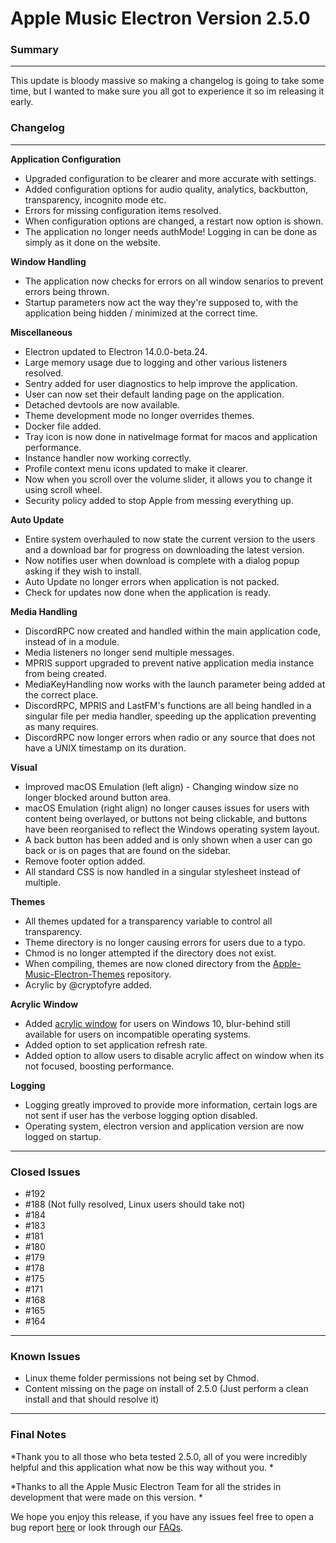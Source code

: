 <head>
  <head>
      <title>Apple Music Electron - Version 2.5.0 Changelog</title>
      <meta charset="utf-8">
      <meta name="viewport" content="width=device-width, initial-scale=1.0, shrink-to-fit=no">
      <meta name="twitter:card" content="summary_large_image">
      <meta name="twitter:title" content="Apple Music Electron">
      <meta property="og:image" content="https://cryptofyre.org/AME/assets/img/banneropen.png">
      <meta name="description" content="A free, lightweight, open source alternative to iTunes and other Apple Music applications based on Electron 13.1.0">
      <meta property="og:type" content="website">
      <meta name="twitter:image" content="https://cryptofyre.org/AME/assets/img/banneropen.png">
      <meta name="twitter:description" content="A free, lightweight, open source alternative to iTunes and other Apple Music applications based on Electron 13.1.0">
      <link rel="icon" type="image/png" sizes="400x400" href="assets/img/hr40_0pb_400x400.png">
      <link rel="icon" type="image/png" sizes="400x400" href="assets/img/hr40_0pb_400x400.png">
      <link rel="icon" type="image/png" sizes="400x400" href="assets/img/hr40_0pb_400x400.png">
      <link rel="icon" type="image/png" sizes="400x400" href="assets/img/hr40_0pb_400x400.png">
      <link rel="icon" type="image/png" sizes="400x400" href="assets/img/hr40_0pb_400x400.png">
      <link rel="stylesheet" href="../assets/bootstrap/css/bootstrap.min.css">
      <link rel="stylesheet" href="https://fonts.googleapis.com/css?family=Open+Sans:300italic,400italic,600italic,700italic,800italic,400,300,600,700,800">
      <link rel="stylesheet" href="https://fonts.googleapis.com/css?family=Merriweather:400,300,300italic,400italic,700,700italic,900,900italic">
      <link rel="stylesheet" href="https://fonts.googleapis.com/css?family=ABeeZee&amp;display=swap">
      <link rel="stylesheet" href="../assets/fonts/font-awesome.min.css">
      <link rel="stylesheet" href="https://cdnjs.cloudflare.com/ajax/libs/aos/2.3.4/aos.css">
      <link rel="stylesheet" href="https://cdnjs.cloudflare.com/ajax/libs/baguettebox.js/1.10.0/baguetteBox.min.css">
      <link rel="stylesheet" href="../assets/css/styles.min.css">
      <meta name="theme-color" content="rgba(21,8,90,1)" class="theme">
</head>

<body>
  <div markdown="1">

    
# Apple Music Electron Version 2.5.0
### Summary

***

This update is bloody massive so making a changelog is going to take some time, but I wanted to make sure you all got to experience it so im releasing it early.

### Changelog

***

**Application Configuration**
- Upgraded configuration to be clearer and more accurate with settings.
- Added configuration options for audio quality, analytics, backbutton, transparency, incognito mode etc.
- Errors for missing configuration items resolved.
- When configuration options are changed, a restart now option is shown.
- The application no longer needs authMode! Logging in can be done as simply as it done on the website.

**Window Handling**
- The application now checks for errors on all window senarios to prevent errors being thrown.
- Startup parameters now act the way they're supposed to, with the application being hidden / minimized at the correct time.

**Miscellaneous**
- Electron updated to Electron 14.0.0-beta.24.
- Large memory usage due to logging and other various listeners resolved.
- Sentry added for user diagnostics to help improve the application.
- User can now set their default landing page on the application.
- Detached devtools are now available.
- Theme development mode no longer overrides themes.
- Docker file added.
- Tray icon is now done in nativeImage format for macos and application performance.
- Instance handler now working correctly.
- Profile context menu icons updated to make it clearer.
- Now when you scroll over the volume slider, it allows you to change it using scroll wheel.
- Security policy added to stop Apple from messing everything up.

**Auto Update**
- Entire system overhauled to now state the current version to the users and a download bar for progress on downloading the latest version.
- Now notifies user when download is complete with a dialog popup asking if they wish to install.
- Auto Update no longer errors when application is not packed.
- Check for updates now done when the application is ready.

**Media Handling**
- DiscordRPC now created and handled within the main application code, instead of in a module.
- Media listeners no longer send multiple messages.
- MPRIS support upgraded to prevent native application media instance from being created.
- MediaKeyHandling now works with the launch parameter being added at the correct place.
- DiscordRPC, MPRIS and LastFM's functions are all being handled in a singular file per media handler, speeding up the application preventing as many requires.
- DiscordRPC now longer errors when radio or any source that does not have a UNIX timestamp on its duration.

**Visual**
- Improved macOS Emulation (left align) - Changing window size no longer blocked around button area.
- macOS Emulation (right align) no longer causes issues for users with content being overlayed, or buttons not being clickable, and buttons have been reorganised to reflect the Windows operating system layout.
- A back button has been added and is only shown when a user can go back or is on pages that are found on the sidebar.
- Remove footer option added.
- All standard CSS is now handled in a singular stylesheet instead of multiple.

**Themes**
- All themes updated for a transparency variable to control all transparency.
- Theme directory is no longer causing errors for users due to a typo.
- Chmod is no longer attempted if the directory does not exist.
- When compiling, themes are now cloned directory from the [Apple-Music-Electron-Themes](https://github.com/Apple-Music-Electron/Apple-Music-Electron-Themes) repository.
- Acrylic by @cryptofyre added.

**Acrylic Window**
- Added [acrylic window](https://github.com/Seo-Rii/electron-acrylic-window) for users on Windows 10, blur-behind still available for users on incompatible operating systems.
- Added option to set application refresh rate.
- Added option to allow users to disable acrylic affect on window when its not focused, boosting performance.

**Logging**
- Logging greatly improved to provide more information, certain logs are not sent if user has the verbose logging option disabled. 
- Operating system, electron version and application version are now logged on startup.

***

### Closed Issues

- #192
- #188 (Not fully resolved, Linux users should take not)
- #184
- #183
- #181
- #180
- #179
- #178
- #175
- #171
- #168
- #165
- #164

***

### Known Issues

- Linux theme folder permissions not being set by Chmod.
- Content missing on the page on install of 2.5.0 (Just perform a clean install and that should resolve it)

*** 

### Final Notes

*Thank you to all those who beta tested 2.5.0, all of you were incredibly helpful and this application what now be this way without you. *

*Thanks to all the Apple Music Electron Team for all the strides in development that were made on this version. *

We hope you enjoy this release, if you have any issues feel free to open a bug report [here](https://github.com/Apple-Music-Electron/Apple-Music-Electron/issues/new/choose) or look through our [FAQs](https://github.com/Apple-Music-Electron/Apple-Music-Electron/wiki/FAQs).

  </div>
</body>

